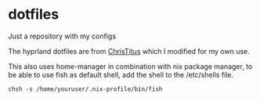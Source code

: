 # dotfiles
Just a repository with my configs

The hyprland dotfiles are from [ChrisTitus](https://github.com/ChrisTitusTech/hyprland-titus) which I modified for my own use.

This also uses home-manager in combination with nix package manager, to be able to use fish as default shell, add the shell to the /etc/shells file.

``` 
chsh -s /home/youruser/.nix-profile/bin/fish
```
